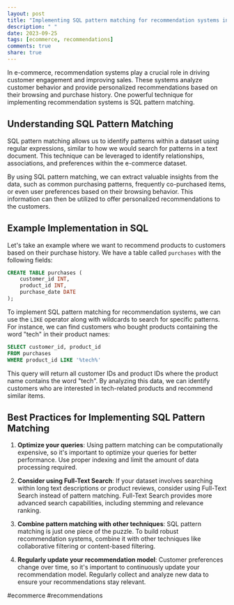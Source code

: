 ```yaml
---
layout: post
title: "Implementing SQL pattern matching for recommendation systems in e-commerce"
description: " "
date: 2023-09-25
tags: [ecommerce, recommendations]
comments: true
share: true
---
```


In e-commerce, recommendation systems play a crucial role in driving customer engagement and improving sales. These systems analyze customer behavior and provide personalized recommendations based on their browsing and purchase history. One powerful technique for implementing recommendation systems is SQL pattern matching.

## Understanding SQL Pattern Matching

SQL pattern matching allows us to identify patterns within a dataset using regular expressions, similar to how we would search for patterns in a text document. This technique can be leveraged to identify relationships, associations, and preferences within the e-commerce dataset.

By using SQL pattern matching, we can extract valuable insights from the data, such as common purchasing patterns, frequently co-purchased items, or even user preferences based on their browsing behavior. This information can then be utilized to offer personalized recommendations to the customers.

## Example Implementation in SQL

Let's take an example where we want to recommend products to customers based on their purchase history. We have a table called `purchases` with the following fields:

```sql
CREATE TABLE purchases (
    customer_id INT,
    product_id INT,
    purchase_date DATE
);
```

To implement SQL pattern matching for recommendation systems, we can use the `LIKE` operator along with wildcards to search for specific patterns. For instance, we can find customers who bought products containing the word "tech" in their product names:

```sql
SELECT customer_id, product_id
FROM purchases 
WHERE product_id LIKE '%tech%'
```

This query will return all customer IDs and product IDs where the product name contains the word "tech". By analyzing this data, we can identify customers who are interested in tech-related products and recommend similar items.

## Best Practices for Implementing SQL Pattern Matching

1. **Optimize your queries**: Using pattern matching can be computationally expensive, so it's important to optimize your queries for better performance. Use proper indexing and limit the amount of data processing required.

2. **Consider using Full-Text Search**: If your dataset involves searching within long text descriptions or product reviews, consider using Full-Text Search instead of pattern matching. Full-Text Search provides more advanced search capabilities, including stemming and relevance ranking.

3. **Combine pattern matching with other techniques**: SQL pattern matching is just one piece of the puzzle. To build robust recommendation systems, combine it with other techniques like collaborative filtering or content-based filtering.

4. **Regularly update your recommendation model**: Customer preferences change over time, so it's important to continuously update your recommendation model. Regularly collect and analyze new data to ensure your recommendations stay relevant.

#ecommerce #recommendations